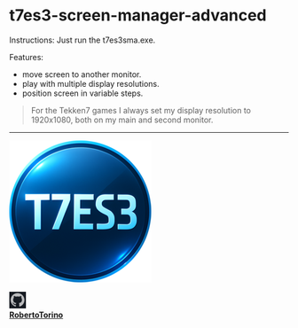 # t7es3-screen-manager-advanced

Instructions:
Just run the t7es3sma.exe.

Features:
- move screen to another monitor.
- play with multiple display resolutions.
- position screen in variable steps.


> For the Tekken7 games I always set my display resolution to 1920x1080, both on my main and second monitor.

---

![t7es3_default_256.png](t7es3_media/t7es3_default_256.png)                 

![github.png](images/github.png)                    
**[RobertoTorino](https://github.com/RobertoTorino)**                   

